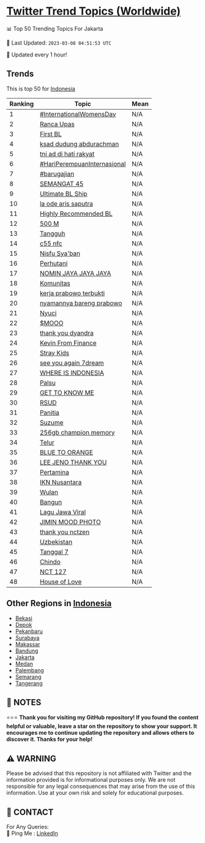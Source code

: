 [Twitter Trend Topics (Worldwide)](https://github.com/ErcinDedeoglu/Twitter-Trend-Topics)
==========


📊 Top 50 Trending Topics For Jakarta

📆 Last Updated: `2023-03-08 04:51:53 UTC`

🔧 Updated every 1 hour!


## Trends

This is top 50 for [Indonesia](</Indonesia>)

| Ranking | Topic | Mean |
| ------- | ------------ | ------------ |
| 1 | [#InternationalWomensDay](http://twitter.com/search?q=%23InternationalWomensDay) | N/A |
| 2 | [Ranca Upas](http://twitter.com/search?q=Ranca+Upas) | N/A |
| 3 | [First BL](http://twitter.com/search?q=First+BL) | N/A |
| 4 | [ksad dudung abdurachman](http://twitter.com/search?q=ksad+dudung+abdurachman) | N/A |
| 5 | [tni ad di hati rakyat](http://twitter.com/search?q=tni+ad+di+hati+rakyat) | N/A |
| 6 | [#HariPerempuanInternasional](http://twitter.com/search?q=%23HariPerempuanInternasional) | N/A |
| 7 | [#barugajian](http://twitter.com/search?q=%23barugajian) | N/A |
| 8 | [SEMANGAT 45](http://twitter.com/search?q=SEMANGAT+45) | N/A |
| 9 | [Ultimate BL Ship](http://twitter.com/search?q=Ultimate+BL+Ship) | N/A |
| 10 | [la ode aris saputra](http://twitter.com/search?q=la+ode+aris+saputra) | N/A |
| 11 | [Highly Recommended BL](http://twitter.com/search?q=Highly+Recommended+BL) | N/A |
| 12 | [500 M](http://twitter.com/search?q=500+M) | N/A |
| 13 | [Tangguh](http://twitter.com/search?q=Tangguh) | N/A |
| 14 | [c55 nfc](http://twitter.com/search?q=c55+nfc) | N/A |
| 15 | [Nisfu Sya'ban](http://twitter.com/search?q=Nisfu+Sya%27ban) | N/A |
| 16 | [Perhutani](http://twitter.com/search?q=Perhutani) | N/A |
| 17 | [NOMIN JAYA JAYA JAYA](http://twitter.com/search?q=NOMIN+JAYA+JAYA+JAYA) | N/A |
| 18 | [Komunitas](http://twitter.com/search?q=Komunitas) | N/A |
| 19 | [kerja prabowo terbukti](http://twitter.com/search?q=kerja+prabowo+terbukti) | N/A |
| 20 | [nyamannya bareng prabowo](http://twitter.com/search?q=nyamannya+bareng+prabowo) | N/A |
| 21 | [Nyuci](http://twitter.com/search?q=Nyuci) | N/A |
| 22 | [$MOOO](http://twitter.com/search?q=%24MOOO) | N/A |
| 23 | [thank you dyandra](http://twitter.com/search?q=thank+you+dyandra) | N/A |
| 24 | [Kevin From Finance](http://twitter.com/search?q=Kevin+From+Finance) | N/A |
| 25 | [Stray Kids](http://twitter.com/search?q=Stray+Kids) | N/A |
| 26 | [see you again 7dream](http://twitter.com/search?q=see+you+again+7dream) | N/A |
| 27 | [WHERE IS INDONESIA](http://twitter.com/search?q=WHERE+IS+INDONESIA) | N/A |
| 28 | [Palsu](http://twitter.com/search?q=Palsu) | N/A |
| 29 | [GET TO KNOW ME](http://twitter.com/search?q=GET+TO+KNOW+ME) | N/A |
| 30 | [RSUD](http://twitter.com/search?q=RSUD) | N/A |
| 31 | [Panitia](http://twitter.com/search?q=Panitia) | N/A |
| 32 | [Suzume](http://twitter.com/search?q=Suzume) | N/A |
| 33 | [256gb champion memory](http://twitter.com/search?q=256gb+champion+memory) | N/A |
| 34 | [Telur](http://twitter.com/search?q=Telur) | N/A |
| 35 | [BLUE TO ORANGE](http://twitter.com/search?q=BLUE+TO+ORANGE) | N/A |
| 36 | [LEE JENO THANK YOU](http://twitter.com/search?q=LEE+JENO+THANK+YOU) | N/A |
| 37 | [Pertamina](http://twitter.com/search?q=Pertamina) | N/A |
| 38 | [IKN Nusantara](http://twitter.com/search?q=IKN+Nusantara) | N/A |
| 39 | [Wulan](http://twitter.com/search?q=Wulan) | N/A |
| 40 | [Bangun](http://twitter.com/search?q=Bangun) | N/A |
| 41 | [Lagu Jawa Viral](http://twitter.com/search?q=Lagu+Jawa+Viral) | N/A |
| 42 | [JIMIN MOOD PHOTO](http://twitter.com/search?q=JIMIN+MOOD+PHOTO) | N/A |
| 43 | [thank you nctzen](http://twitter.com/search?q=thank+you+nctzen) | N/A |
| 44 | [Uzbekistan](http://twitter.com/search?q=Uzbekistan) | N/A |
| 45 | [Tanggal 7](http://twitter.com/search?q=Tanggal+7) | N/A |
| 46 | [Chindo](http://twitter.com/search?q=Chindo) | N/A |
| 47 | [NCT 127](http://twitter.com/search?q=NCT+127) | N/A |
| 48 | [House of Love](http://twitter.com/search?q=House+of+Love) | N/A |



## Other Regions in [Indonesia](</Indonesia>)

* [Bekasi](</Indonesia/Bekasi.md>)
* [Depok](</Indonesia/Depok.md>)
* [Pekanbaru](</Indonesia/Pekanbaru.md>)
* [Surabaya](</Indonesia/Surabaya.md>)
* [Makassar](</Indonesia/Makassar.md>)
* [Bandung](</Indonesia/Bandung.md>)
* [Jakarta](</Indonesia/Jakarta.md>)
* [Medan](</Indonesia/Medan.md>)
* [Palembang](</Indonesia/Palembang.md>)
* [Semarang](</Indonesia/Semarang.md>)
* [Tangerang](</Indonesia/Tangerang.md>)



## 📝 NOTES

⭐⭐⭐ **Thank you for visiting my GitHub repository! If you found the content helpful or valuable, leave a star on the repository to show your support. It encourages me to continue updating the repository and allows others to discover it. Thanks for your help!**


## ⚠️ WARNING

Please be advised that this repository is not affiliated with Twitter and the information provided is for informational purposes only. We are not responsible for any legal consequences that may arise from the use of this information. Use at your own risk and solely for educational purposes.


## 📨 CONTACT

 For Any Queries:  
            🏓 Ping Me : [LinkedIn](https://www.linkedin.com/in/ercindedeoglu/)
